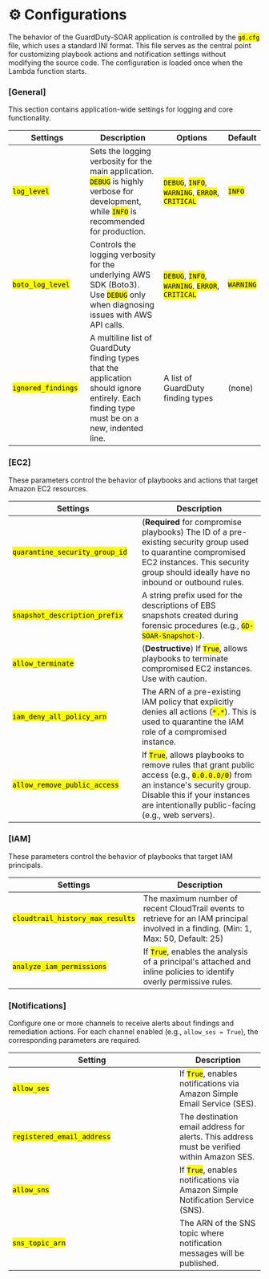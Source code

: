 # ⚙️ Configurations

The behavior of the GuardDuty-SOAR application is controlled by the <mark style="color:$primary;">`gd.cfg`</mark> file, which uses a standard INI format. This file serves as the central point for customizing playbook actions and notification settings without modifying the source code. The configuration is loaded once when the Lambda function starts.

### \[General]

This section contains application-wide settings for logging and core functionality.

<table><thead><tr><th width="186">Settings</th><th width="260">Description</th><th width="294">Options</th><th>Default</th></tr></thead><tbody><tr><td><mark style="color:$primary;"><code>log_level</code></mark></td><td>Sets the logging verbosity for the main application. <mark style="color:$primary;"><code>DEBUG</code></mark> is highly verbose for development, while <mark style="color:$primary;"><code>INFO</code></mark> is recommended for production.</td><td><mark style="color:$primary;"><code>DEBUG</code></mark>, <mark style="color:$primary;"><code>INFO</code></mark>, <mark style="color:$primary;"><code>WARNING</code></mark>, <mark style="color:$primary;"><code>ERROR</code></mark>, <mark style="color:$primary;"><code>CRITICAL</code></mark></td><td><mark style="color:$primary;"><code>INFO</code></mark></td></tr><tr><td><mark style="color:$primary;"><code>boto_log_level</code></mark></td><td>Controls the logging verbosity for the underlying AWS SDK (Boto3). Use <mark style="color:$primary;"><code>DEBUG</code></mark> only when diagnosing issues with AWS API calls.</td><td><mark style="color:$primary;"><code>DEBUG</code></mark>, <mark style="color:$primary;"><code>INFO</code></mark>, <mark style="color:$primary;"><code>WARNING</code></mark>, <mark style="color:$primary;"><code>ERROR</code></mark>, <mark style="color:$primary;"><code>CRITICAL</code></mark></td><td><mark style="color:$primary;"><code>WARNING</code></mark></td></tr><tr><td><mark style="color:$primary;"><code>ignored_findings</code></mark></td><td>A multiline list of GuardDuty finding types that the application should ignore entirely. Each finding type must be on a new, indented line.</td><td>A list of GuardDuty finding types</td><td>(none)</td></tr></tbody></table>

### \[EC2]

These parameters control the behavior of playbooks and actions that target Amazon EC2 resources.

<table><thead><tr><th width="269">Settings</th><th width="476">Description</th></tr></thead><tbody><tr><td><mark style="color:$primary;"><code>quarantine_security_group_id</code></mark></td><td>(<strong>Required</strong> for compromise playbooks) The ID of a pre-existing security group used to quarantine compromised EC2 instances. This security group should ideally have no inbound or outbound rules.</td></tr><tr><td><mark style="color:$primary;"><code>snapshot_description_prefix</code></mark></td><td>A string prefix used for the descriptions of EBS snapshots created during forensic procedures (e.g., <mark style="color:$primary;"><code>GD-SOAR-Snapshot-</code></mark>).</td></tr><tr><td><mark style="color:$primary;"><code>allow_terminate</code></mark></td><td>(<strong>Destructive</strong>) If <mark style="color:$primary;"><code>True</code></mark>, allows playbooks to terminate compromised EC2 instances. Use with caution.</td></tr><tr><td><mark style="color:$primary;"><code>iam_deny_all_policy_arn</code></mark></td><td>The ARN of a pre-existing IAM policy that explicitly denies all actions (<mark style="color:$primary;"><code>*.*</code></mark>). This is used to quarantine the IAM role of a compromised instance.</td></tr><tr><td><mark style="color:$primary;"><code>allow_remove_public_access</code></mark></td><td>If <mark style="color:$primary;"><code>True</code></mark>, allows playbooks to remove rules that grant public access (e.g., <mark style="color:$primary;"><code>0.0.0.0/0</code></mark>) from an instance's security group. Disable this if your instances are intentionally public-facing (e.g., web servers).</td></tr></tbody></table>

### \[IAM]

These parameters control the behavior of playbooks that target IAM principals.

| Settings                                                              | Description                                                                                                                                             |
| --------------------------------------------------------------------- | ------------------------------------------------------------------------------------------------------------------------------------------------------- |
| <mark style="color:$primary;">`cloudtrail_history_max_results`</mark> | The maximum number of recent CloudTrail events to retrieve for an IAM principal involved in a finding. (Min: 1, Max: 50, Default: 25)                   |
| <mark style="color:$primary;">`analyze_iam_permissions`</mark>        | If <mark style="color:$primary;">`True`</mark>, enables the analysis of a principal's attached and inline policies to identify overly permissive rules. |

### \[Notifications]

Configure one or more channels to receive alerts about findings and remediation actions. For each channel enabled (e.g., `allow_ses = True`), the corresponding parameters are required.

<table><thead><tr><th width="318">Setting</th><th>Description</th></tr></thead><tbody><tr><td><mark style="color:$primary;"><code>allow_ses</code></mark></td><td>If <mark style="color:$primary;"><code>True</code></mark>, enables notifications via Amazon Simple Email Service (SES).</td></tr><tr><td><mark style="color:$primary;"><code>registered_email_address</code></mark></td><td>The destination email address for alerts. This address must be verified within Amazon SES.</td></tr><tr><td><mark style="color:$primary;"><code>allow_sns</code></mark></td><td>If <mark style="color:$primary;"><code>True</code></mark>, enables notifications via Amazon Simple Notification Service (SNS).</td></tr><tr><td><mark style="color:$primary;"><code>sns_topic_arn</code></mark></td><td>The ARN of the SNS topic where notification messages will be published.</td></tr></tbody></table>
